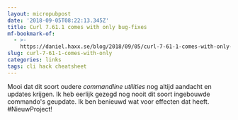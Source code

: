 ```yaml
---
layout: micropubpost
date: '2018-09-05T08:22:13.345Z'
title: Curl 7.61.1 comes with only bug-fixes
mf-bookmark-of:
  - >-
    https://daniel.haxx.se/blog/2018/09/05/curl-7-61-1-comes-with-only-bug-fixes/
slug: curl-7-61-1-comes-with-only
categories: links
tags: cli hack cheatsheet
---
```

Mooi dat dit soort oudere _commandline utilities_ nog altijd aandacht en updates krijgen. Ik heb eerlijk gezegd nog nooit dit soort ingebouwde commando&#39;s geupdate. Ik ben benieuwd wat voor effecten dat heeft. #NieuwProject!
